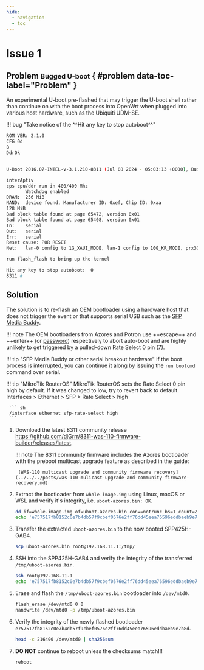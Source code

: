 ```yaml
---
hide:
  - navigation
  - toc
---
```


# Issue 1

## Problem <small>Bugged U-boot</small> { #problem data-toc-label="Problem" }

An experimental U-boot pre-flashed that may trigger the U-boot shell rather than continue on with the boot process into
OpenWrt when plugged into various host hardware, such as the Ubiquiti UDM-SE.

!!! bug "Take notice of the ^^Hit any key to stop autoboot^^"

``` sh
ROM VER: 2.1.0
CFG 0d
B
DdrOk


U-Boot 2016.07-INTEL-v-3.1.210-8311 (Jul 08 2024 - 05:03:13 +0000), Build: prx126-sfp-qspi-nand-8311

interAptiv
cps cpu/ddr run in 400/400 Mhz
       Watchdog enabled
DRAM:  256 MiB
NAND:  device found, Manufacturer ID: 0xef, Chip ID: 0xaa
128 MiB
Bad block table found at page 65472, version 0x01
Bad block table found at page 65408, version 0x01
In:    serial
Out:   serial
Err:   serial
Reset cause: POR RESET
Net:   lan-0 config to 1G_XAUI_MODE, lan-1 config to 10G_KR_MODE, prx300-eth

run flash_flash to bring up the kernel

Hit any key to stop autoboot:  0
8311 #
```

## Solution

The solution is to re-flash an OEM bootloader using a hardware host that does not trigger the event or that supports
serial USB such as the [SFP Media Buddy].

 [SFP Media Buddy]: https://whinis.com/sfp-buddy/

!!! note
    The OEM bootloaders from Azores and Potron use ++escape++ and ++enter++ (or [password]) respectively to abort
    auto-boot and are highly unlikely to get triggered by a pulled-down Rate Select 0 pin (7).

 [password]: x-onu-sfpp.md#bootloader

!!! tip "SFP Media Buddy or other serial breakout hardware"
    If the boot process is interrupted, you can continue it along by issuing the `run bootcmd` command over serial.

!!! tip "MikroTik RouterOS"
    MikroTik RouterOS sets the Rate Select 0 pin high by default. If it was changed to low, try to revert back to default.
    Interfaces > Ethernet > SFP > Rate Select > high

     ``` sh
     /interface ethernet sfp-rate-select high
     ```

1. Download the latest 8311 community release <https://github.com/djGrrr/8311-was-110-firmware-builder/releases/latest>.

    !!! note
        The 8311 community firmware includes the Azores bootloader with the preboot multicast upgrade feature as
        described in the guide:

        [WAS-110 multicast upgrade and community firmware recovery](../../../posts/was-110-mulicast-upgrade-and-community-firmware-recovery.md)

2. Extract the bootloader from `whole-image.img` using Linux, macOS or WSL and verify it's integrity, i.e. `uboot-azores.bin: OK`.

    ``` sh
    dd if=whole-image.img of=uboot-azores.bin conv=notrunc bs=1 count=216400
    echo 'e757517fb8152c0e7b4db57f9cbef0576e2ff76dd45eea76596eddbaeb9e7b8d uboot-azores.bin' | sha256sum -c
    ```

3. Transfer the extracted `uboot-azores.bin` to the now booted SPP425H-GAB4.

    ``` sh
    scp uboot-azores.bin root@192.168.11.1:/tmp/
    ```

4. SSH into the SPP425H-GAB4 and verify the integrity of the transferred `/tmp/uboot-azores.bin`.

    ``` sh
    ssh root@192.168.11.1
    echo 'e757517fb8152c0e7b4db57f9cbef0576e2ff76dd45eea76596eddbaeb9e7b8d  /tmp/uboot-azores.bin' | sha256sum -c
    ```

5. Erase and flash the `/tmp/uboot-azores.bin` bootloader into `/dev/mtd0`.

    ``` sh
    flash_erase /dev/mtd0 0 0
    nandwrite /dev/mtd0 -p /tmp/uboot-azores.bin
    ```

6. Verify the integrity of the newly flashed bootloader `e757517fb8152c0e7b4db57f9cbef0576e2ff76dd45eea76596eddbaeb9e7b8d`.

    ``` sh
    head -c 216400 /dev/mtd0 | sha256sum
    ```

7. __DO NOT__ continue to reboot unless the checksums match!!!

    ``` sh
    reboot
    ```
